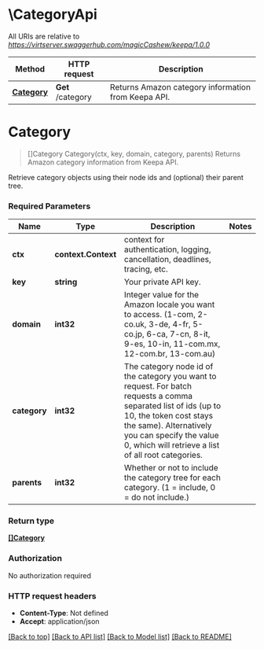 # \CategoryApi

All URIs are relative to *https://virtserver.swaggerhub.com/magicCashew/keepa/1.0.0*

Method | HTTP request | Description
------------- | ------------- | -------------
[**Category**](CategoryApi.md#Category) | **Get** /category | Returns Amazon category information from Keepa API.


# **Category**
> []Category Category(ctx, key, domain, category, parents)
Returns Amazon category information from Keepa API.

Retrieve category objects using their node ids and (optional) their parent tree.

### Required Parameters

Name | Type | Description  | Notes
------------- | ------------- | ------------- | -------------
 **ctx** | **context.Context** | context for authentication, logging, cancellation, deadlines, tracing, etc.
  **key** | **string**| Your private API key. | 
  **domain** | **int32**| Integer value for the Amazon locale you want to access. (1-com, 2-co.uk, 3-de, 4-fr, 5-co.jp, 6-ca, 7-cn, 8-it, 9-es, 10-in, 11-com.mx, 12-com.br, 13-com.au) | 
  **category** | **int32**| The category node id of the category you want to request. For batch requests a comma separated list of ids (up to 10, the token cost stays the same). Alternatively you can specify the value 0, which will retrieve a list of all root categories. | 
  **parents** | **int32**| Whether or not to include the category tree for each category. (1 &#x3D; include, 0 &#x3D; do not include.) | 

### Return type

[**[]Category**](category.md)

### Authorization

No authorization required

### HTTP request headers

 - **Content-Type**: Not defined
 - **Accept**: application/json

[[Back to top]](#) [[Back to API list]](../README.md#documentation-for-api-endpoints) [[Back to Model list]](../README.md#documentation-for-models) [[Back to README]](../README.md)

